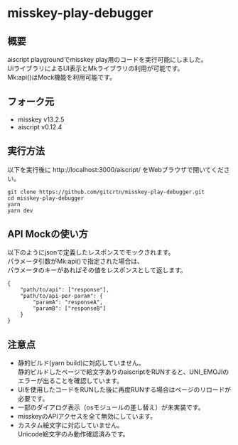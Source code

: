# misskey-play-debugger

## 概要
aiscript playgroundでmisskey play用のコードを実行可能にしました。  
UiライブラリによるUI表示とMkライブラリの利用が可能です。  
Mk:api()はMock機能を利用可能です。  

## フォーク元
* misskey v13.2.5
* aiscript v0.12.4

## 実行方法
以下を実行後に http://localhost:3000/aiscript/ をWebブラウザで開いてください。
```
git clone https://github.com/gitcrtn/misskey-play-debugger.git
cd misskey-play-debugger
yarn
yarn dev
```

## API Mockの使い方
以下のようにjsonで定義したレスポンスでモックされます。  
パラメータ引数がMk:api()で指定された場合は、  
パラメータのキーがあればその値をレスポンスとして返します。  
```
{
    "path/to/api": ["response"],
    "path/to/api-per-param": {
        "paramA": "responseA",
        "paramB": ["responseB"]
    }
}
```

## 注意点
* 静的ビルド(yarn build)に対応していません。  
静的ビルドしたページで絵文字ありのaiscriptをRUNすると、UNI_EMOJIのエラーが出ることを確認しています。
* Uiを使用したコードをRUNした後に再度RUNする場合はページのリロードが必要です。
* 一部のダイアログ表示（osモジュールの差し替え）が未実装です。
* misskeyのAPIアクセスを全て無効にしています。
* カスタム絵文字に対応していません。  
Unicode絵文字のみ動作確認済みです。

